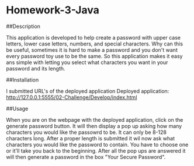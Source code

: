 # Homework-3-Java

##Description

This application is developed to help create a password with upper case letters, lower case letters, numbers, and special characters.
Why can this be useful, sometimes it is hard to make a password and you don't want every password toy use to be the same. So this application makes it easy ans simple with letting you select what characters you want in your password and its length.

##Installation

I submitted URL's of the deployed application
Deployed application: http://127.0.0.1:5555/02-Challenge/Develop/index.html

##Usage

When you are on the webpage with the deployed application, click on the generate password button. 
It will then display a pop up asking how many characters you would like the passowrd to be.
It can only be 8-128 characters long.
After a proper length is submitted it wil now ask what characters you would like the password to contain.
You have to choose one or it'll take you back to the beginning.
After all the pop ups are answered it will then generate a password in the box "Your Secure Password".







